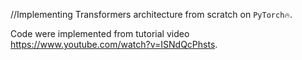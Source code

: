 //Implementing Transformers architecture from scratch on `PyTorch🔥`.

Code were implemented from tutorial video https://www.youtube.com/watch?v=ISNdQcPhsts.
